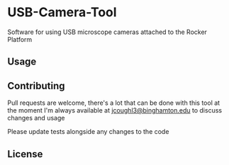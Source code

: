 # USB-Camera-Tool

Software for using USB microscope cameras attached to the Rocker Platform

## Usage


## Contributing
Pull requests are welcome, there's a lot that can be done with this tool at the moment
I'm always available at jcoughl3@binghamton.edu to discuss changes and usage

Please update tests alongside any changes to the code

## License


